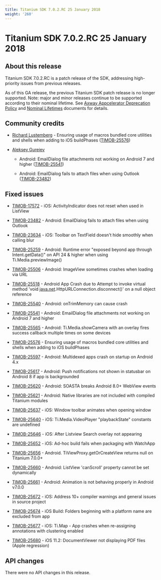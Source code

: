 ```yaml
---
title: Titanium SDK 7.0.2.RC 25 January 2018
weight: '260'
---
```


# Titanium SDK 7.0.2.RC 25 January 2018

## About this release

Titanium SDK 7.0.2.RC is a patch release of the SDK, addressing high-priority issues from previous releases.

As of this GA release, the previous Titanium SDK patch release is no longer supported. Note: major and minor releases continue to be supported according to their nominal lifetime. See [Axway Appcelerator Deprecation Policy](/guide/AMPLIFY_Appcelerator_Services_Overview/Axway_Appcelerator_Deprecation_Policy/) and [Nominal Lifetimes](/guide/AMPLIFY_Appcelerator_Services_Overview/Axway_Appcelerator_Product_Lifecycle/#nominal-lifetimes) documents for details.

## Community credits

* [Richard Lustemberg](https://github.com/rlustemberg) - Ensuring usage of macros bundled core utilities and shells when adding to iOS buildPhases ([TIMOB-25576](https://jira.appcelerator.org/browse/TIMOB-25576))

* [Aleksey Gureiev](https://github.com/alg)

    * Android: EmailDialog file attachments not working on Android 7 and higher ([TIMOB-25541](https://jira.appcelerator.org/browse/TIMOB-25541))

    * Android: EmailDialog fails to attach files when using Outlook ([TIMOB-23482](https://jira.appcelerator.org/browse/TIMOB-23482))

## Fixed issues

* [TIMOB-17572](https://jira.appcelerator.org/browse/TIMOB-17572) - iOS: ActivityIndicator does not reset when used in ListView

* [TIMOB-23482](https://jira.appcelerator.org/browse/TIMOB-23482) - Android: EmailDialog fails to attach files when using Outlook

* [TIMOB-23634](https://jira.appcelerator.org/browse/TIMOB-23634) - iOS: Toolbar on TextField doesn't hide smoothly when calling blur

* [TIMOB-25259](https://jira.appcelerator.org/browse/TIMOB-25259) - Android: Runtime error "exposed beyond app through Intent.getData()" on API 24 & higher when using Ti.Media.previewImage()

* [TIMOB-25506](https://jira.appcelerator.org/browse/TIMOB-25506) - Android: ImageView sometimes crashes when loading via URL

* [TIMOB-25518](https://jira.appcelerator.org/browse/TIMOB-25518) - Android App Crash due to Attempt to invoke virtual method 'void [java.net](http://java.net).HttpURLConnection.disconnect()' on a null object reference

* [TIMOB-25540](https://jira.appcelerator.org/browse/TIMOB-25540) - Android: onTrimMemory can cause crash

* [TIMOB-25541](https://jira.appcelerator.org/browse/TIMOB-25541) - Android: EmailDialog file attachments not working on Android 7 and higher

* [TIMOB-25565](https://jira.appcelerator.org/browse/TIMOB-25565) - Android: Ti.Media.showCamera with an overlay fires success callback multiple times on some devices

* [TIMOB-25576](https://jira.appcelerator.org/browse/TIMOB-25576) - Ensuring usage of macros bundled core utilities and shells when adding to iOS buildPhases

* [TIMOB-25597](https://jira.appcelerator.org/browse/TIMOB-25597) - Android: Multidexed apps crash on startup on Android 4.x

* [TIMOB-25617](https://jira.appcelerator.org/browse/TIMOB-25617) - Android: Push notifications not shown in statusbar on Android 8 if app is backgrounded

* [TIMOB-25620](https://jira.appcelerator.org/browse/TIMOB-25620) - Android: SOASTA breaks Android 8.0+ WebView events

* [TIMOB-25621](https://jira.appcelerator.org/browse/TIMOB-25621) - Android: Native libraries are not included with compiled Titanium modules

* [TIMOB-25637](https://jira.appcelerator.org/browse/TIMOB-25637) - iOS: Window toolbar animates when opening window

* [TIMOB-25640](https://jira.appcelerator.org/browse/TIMOB-25640) - iOS: Ti.Media.VideoPlayer "playbackState" constants are undefined

* [TIMOB-25646](https://jira.appcelerator.org/browse/TIMOB-25646) - iOS: After Listview Search overlay not appearing

* [TIMOB-25652](https://jira.appcelerator.org/browse/TIMOB-25652) - iOS: Ad-hoc build fails when packaging with WatchApp

* [TIMOB-25656](https://jira.appcelerator.org/browse/TIMOB-25656) - Android. TiViewProxy.getOrCreateView returns null on Titanium 7.0.0+

* [TIMOB-25660](https://jira.appcelerator.org/browse/TIMOB-25660) - Android: ListView 'canScroll' property cannot be set dynamically

* [TIMOB-25661](https://jira.appcelerator.org/browse/TIMOB-25661) - Android: Animation is not behaving properly in Android v7.0.0

* [TIMOB-25672](https://jira.appcelerator.org/browse/TIMOB-25672) - iOS: Address 10+ compiler warnings and general issues in source project

* [TIMOB-25674](https://jira.appcelerator.org/browse/TIMOB-25674) - iOS Build: Folders beginning with a platform name are excluded from app

* [TIMOB-25677](https://jira.appcelerator.org/browse/TIMOB-25677) - iOS: Ti.Map - App crashes when re-assigning annotations with clustering enabled

* [TIMOB-25680](https://jira.appcelerator.org/browse/TIMOB-25680) - iOS 11.2: DocumentViewer not displaying PDF files (Apple regression)

## API changes

There were no API changes in this release.
